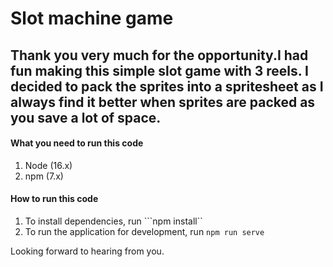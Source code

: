 # Slot machine game
Thank you very much for the opportunity.I had fun making this simple slot game with 3 reels.
I decided to pack the sprites into a spritesheet as I always find it better when sprites are packed as you save a lot of space. 
---

#### What you need to run this code
1. Node (16.x)
2. npm (7.x)

#### How to run this code
1. To install dependencies, run ```npm install``
2. To run the application for development, run ```npm run serve```


Looking forward to hearing from you.